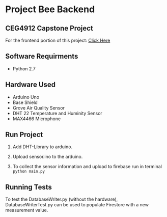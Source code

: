 # Project Bee Backend
## CEG4912 Capstone Project

For the frontend portion of this project: [Click Here](https://github.com/albert-fung/Project-Bee)

## Software Requirments 

*   Python 2.7

## Hardware Used

*   Arduino Uno 
*   Base Shield 
*   Grove Air Quality Sensor 
*   DHT 22 Temperature and Huminity Sensor 
*   MAX4466 Microphone

## Run Project

1. Add DHT-Library to arduino. 

2. Upload sensor.ino to the arduino. 

3. To collect the sensor information and upload to firebase run in terminal  `python main.py`

## Running Tests
To test the DatabaseWriter.py (without the hardware), DatabaseWriterTest.py can be used to populate Firestore with a new measurement value. 
